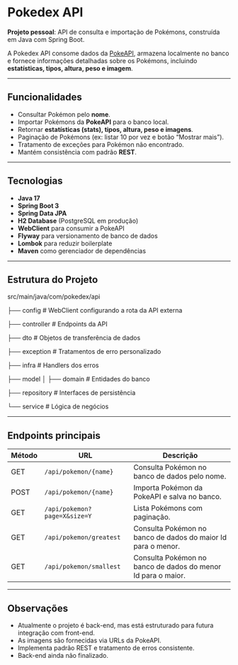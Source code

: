 # Pokedex API

**Projeto pessoal**: API de consulta e importação de Pokémons, construída em Java com Spring Boot.  

A Pokedex API consome dados da [PokeAPI](https://pokeapi.co/), armazena localmente no banco e fornece informações detalhadas sobre os Pokémons, incluindo **estatísticas, tipos, altura, peso e imagem**.

---

## Funcionalidades

- Consultar Pokémon pelo **nome**.
- Importar Pokémons da **PokeAPI** para o banco local.
- Retornar **estatísticas (stats), tipos, altura, peso e imagens**.
- Paginação de Pokémons (ex: listar 10 por vez e botão “Mostrar mais”).
- Tratamento de exceções para Pokémon não encontrado.
- Mantém consistência com padrão **REST**.

---

## Tecnologias

- **Java 17**
- **Spring Boot 3**
- **Spring Data JPA**
- **H2 Database** (PostgreSQL em produção)
- **WebClient** para consumir a PokeAPI
- **Flyway** para versionamento de banco de dados
- **Lombok** para reduzir boilerplate
- **Maven** como gerenciador de dependências

---

## Estrutura do Projeto

src/main/java/com/pokedex/api

├── config          # WebClient configurando a rota da API externa

├── controller      # Endpoints da API

├── dto             # Objetos de transferência de dados

├── exception       # Tratamentos de erro personalizado

├── infra           # Handlers dos erros

├── model
│   ├── domain      # Entidades do banco

├── repository      # Interfaces de persistência

└── service         # Lógica de negócios


---

## Endpoints principais

| Método | URL | Descrição |
|--------|-----|-----------|
| GET    | `/api/pokemon/{name}` | Consulta Pokémon no banco de dados pelo nome. |
| POST   | `/api/pokemon/{name}` | Importa Pokémon da PokeAPI e salva no banco. |
| GET    | `/api/pokemon?page=X&size=Y` | Lista Pokémons com paginação. |
| GET    | `/api/pokemon/greatest` | Consulta Pokémon no banco de dados do maior Id para o menor. |
| GET    | `/api/pokemon/smallest` | Consulta Pokémon no banco de dados do menor Id para o maior. |

---

## Observações

- Atualmente o projeto é back-end, mas está estruturado para futura integração com front-end.
- As imagens são fornecidas via URLs da PokeAPI.
- Implementa padrão REST e tratamento de erros consistente.
- Back-end ainda não finalizado.
